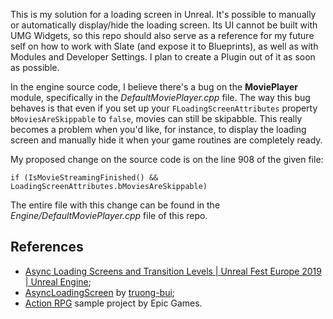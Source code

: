 This is my solution for a loading screen in Unreal. It's possible to manually or automatically display/hide the loading screen. Its UI cannot be built with UMG Widgets, so this repo should also serve as a reference for my future self on how to work with Slate (and expose it to Blueprints), as well as with Modules and Developer Settings. I plan to create a Plugin out of it as soon as possible.

In the engine source code, I believe there's a bug on the **MoviePlayer** module, specifically in the _DefaultMoviePlayer.cpp_ file. The way this bug behaves is that even if you set up your `FLoadingScreenAttributes` property `bMoviesAreSkippable` to `false`, movies can still be skipabble. This really becomes a problem when you'd like, for instance, to display the loading screen and manually hide it when your game routines are completely ready.

My proposed change on the source code is on the line 908 of the given file:

```
if (IsMovieStreamingFinished() && LoadingScreenAttributes.bMoviesAreSkippable)
```

The entire file with this change can be found in the _Engine/DefaultMoviePlayer.cpp_ file of this repo.

References
---
* [Async Loading Screens and Transition Levels | Unreal Fest Europe 2019 | Unreal Engine](https://youtu.be/ON1_dEHoNDg?si=1Hw0O96w9AagTuUW);
* [AsyncLoadingScreen](https://github.com/truong-bui/AsyncLoadingScreen/tree/master) by [truong-bui](https://github.com/truong-bui);
* [Action RPG](https://www.unrealengine.com/marketplace/en-US/product/action-rpg) sample project by Epic Games. 
